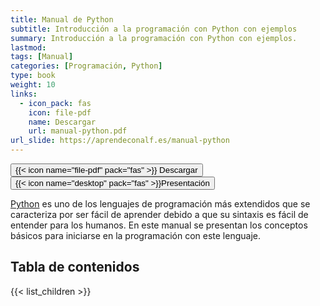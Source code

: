 ```yaml
---
title: Manual de Python
subtitle: Introducción a la programación con Python con ejemplos
summary: Introducción a la programación con Python con ejemplos.
lastmod: 
tags: [Manual]
categories: [Programación, Python]
type: book
weight: 10
links:
  - icon_pack: fas
    icon: file-pdf
    name: Descargar
    url: manual-python.pdf
url_slide: https://aprendeconalf.es/manual-python
---
```


[<button type="button" class="btn btn-outline-primary">{{< icon name="file-pdf" pack="fas" >}} Descargar</button>](manual-python.pdf)
[<button type="button" class="btn btn-outline-primary">{{< icon name="desktop" pack="fas" >}}Presentación</button>](https://aprendeconalf.es/manual-python)

[Python](https://www.python.org/) es uno de los lenguajes de programación más extendidos que se caracteriza por ser fácil de aprender debido a que su sintaxis es fácil de entender para los humanos.
En este manual se presentan los conceptos básicos para iniciarse en la programación con este lenguaje.  

## Tabla de contenidos

{{< list_children >}}
